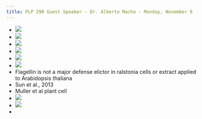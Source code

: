 ```yaml
---
title: PLP 290 Guest Speaker - Dr. Alberto Macho - Monday, November 9
---
```


- ![](https://firebasestorage.googleapis.com/v0/b/firescript-577a2.appspot.com/o/imgs%2Fapp%2FQualifying_Exam%2Fyn6CJEF6mT.png?alt=media&token=034b4984-2bed-430d-b5c3-9bcdee66e3a5)
- ![](https://firebasestorage.googleapis.com/v0/b/firescript-577a2.appspot.com/o/imgs%2Fapp%2FQualifying_Exam%2FiU_SQK7V_9.png?alt=media&token=0dfdea87-9a82-40c0-bbda-cd4a0d3679d1)
- ![](https://firebasestorage.googleapis.com/v0/b/firescript-577a2.appspot.com/o/imgs%2Fapp%2FQualifying_Exam%2F3_HoTd4gO2.png?alt=media&token=65f738fb-c0b2-438d-aa29-bb2f56dc714a)
- ![](https://firebasestorage.googleapis.com/v0/b/firescript-577a2.appspot.com/o/imgs%2Fapp%2FQualifying_Exam%2FIB6PTi4P9n.png?alt=media&token=f8b3c25a-1149-4d0c-adb7-a34a9d4ef212)
- ![](https://firebasestorage.googleapis.com/v0/b/firescript-577a2.appspot.com/o/imgs%2Fapp%2FQualifying_Exam%2FI4zP_1Ddbv.png?alt=media&token=bdcdd005-3811-4bd9-9704-9b53eee3acad)
- ![](https://firebasestorage.googleapis.com/v0/b/firescript-577a2.appspot.com/o/imgs%2Fapp%2FQualifying_Exam%2FUjBhvC3pPl.png?alt=media&token=5fdad84c-520b-4a6b-ad35-4f5a5209bbb5)
- Flagellin is not a major defense elictor in ralstonia cells or extract applied to Arabidopsis thaliana
- Sun et al., 2013
- Muller et al plant cell
- ![](https://firebasestorage.googleapis.com/v0/b/firescript-577a2.appspot.com/o/imgs%2Fapp%2FQualifying_Exam%2FEHTLy4WPrN.png?alt=media&token=867b551c-0103-4f0c-bbec-3cc3027d87b0)
- ![](https://firebasestorage.googleapis.com/v0/b/firescript-577a2.appspot.com/o/imgs%2Fapp%2FQualifying_Exam%2FAx9X3z3LZG.png?alt=media&token=bef4b17d-ef08-4e83-9c8b-6c9e9b1d5aba)
-
